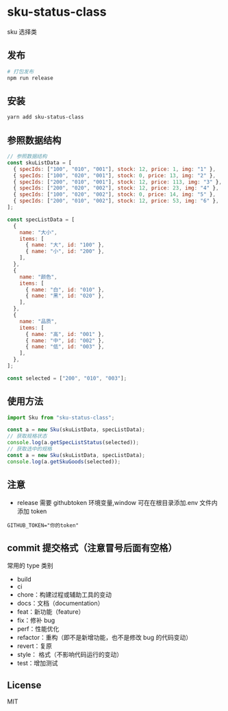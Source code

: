 # sku-status-class

sku 选择类

## 发布

```sh
# 打包发布
npm run release
```

## 安装

```sh
yarn add sku-status-class
```

## 参照数据结构

```js
// 参照数据结构
const skuListData = [
  { specIds: ["100", "010", "001"], stock: 12, price: 1, img: "1" },
  { specIds: ["100", "020", "001"], stock: 0, price: 13, img: "2" },
  { specIds: ["200", "010", "001"], stock: 12, price: 113, img: "3" },
  { specIds: ["200", "020", "002"], stock: 12, price: 23, img: "4" },
  { specIds: ["100", "020", "002"], stock: 0, price: 14, img: "5" },
  { specIds: ["200", "010", "002"], stock: 12, price: 53, img: "6" },
];

const specListData = [
  {
    name: "大小",
    items: [
      { name: "大", id: "100" },
      { name: "小", id: "200" },
    ],
  },
  {
    name: "颜色",
    items: [
      { name: "白", id: "010" },
      { name: "黑", id: "020" },
    ],
  },
  {
    name: "品质",
    items: [
      { name: "高", id: "001" },
      { name: "中", id: "002" },
      { name: "低", id: "003" },
    ],
  },
];

const selected = ["200", "010", "003"];
```

## 使用方法

```js
import Sku from "sku-status-class";

const a = new Sku(skuListData, specListData);
// 获取规格状态
console.log(a.getSpecListStatus(selected));
// 获取选中的规格
const a = new Sku(skuListData, specListData);
console.log(a.getSkuGoods(selected));
```

## 注意

- release 需要 githubtoken 环境变量,window 可在在根目录添加.env 文件内添加 token

```
GITHUB_TOKEN="你的token"
```

## commit 提交格式（注意冒号后面有空格）

常用的 type 类别

- build
- ci
- chore：构建过程或辅助工具的变动
- docs：文档（documentation）
- feat：新功能（feature）
- fix：修补 bug
- perf：性能优化
- refactor：重构（即不是新增功能，也不是修改 bug 的代码变动）
- revert：复原
- style： 格式（不影响代码运行的变动）
- test：增加测试

## License

MIT
